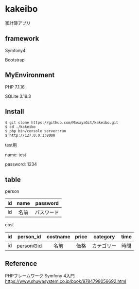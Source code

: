 # kakeibo
家計簿アプリ

## framework
Symfony4

Bootstrap

## MyEnvironment
PHP 7.1.16

SQLite 3.19.3

## Install

```
$ git clone https://github.com/MasayaGit/kakeibo.git
$ cd ./kakeibo
$ php bin/console server:run
$ http://127.0.0.1:8000 
```
test用

name: test

password: 1234

## table

person

|id|name|password|
|:---:|:---:|:---:|
|id|名前|パスワード|

cost

|id|person_id|costname|price|category|time|
|:---:|:---:|:---:|:---:|:---:|:---:|
|id|personのid|名前|価格|カテゴリー|時間|

## Reference
PHPフレームワーク Symfony 4入門
https://www.shuwasystem.co.jp/book/9784798056692.html
